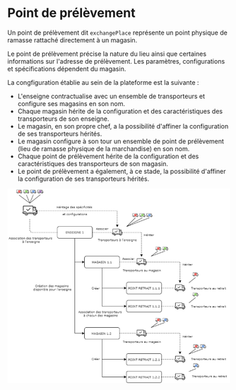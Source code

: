 # Point de prélèvement

Un point de prélèvement dit `exchangePlace` représente un point physique de ramasse rattaché directement à un magasin. 

Le point de prélèvement précise la nature du lieu ainsi que certaines informations sur l'adresse de prélèvement. Les paramètres, configurations et spécifications dépendent du magasin. 


La congfiguration établie au sein de la plateforme est la suivante : 
- L'enseigne contractualise avec un ensemble de transporteurs et configure ses magasins en son nom. 
- Chaque magasin hérite de la configuration et des caractéristiques des transporteurs de son enseigne. 
- Le magasin, en son propre chef, a la possibilité d'affiner la configuration de ses transporteurs hérités. 
- Le magasin configure à son tour un ensemble de point de prélèvement (lieu de ramasse physique de la marchandise) en son nom. 
- Chaque point de prélèvement hérite de la configuration et des caractéristiques des transporteurs de son magasin. 
- Le point de prélèvement a également, à ce stade, la possibilité d'affiner la configuration de ses transporteurs hérités. 


![get-started-icon](../../assets/images/ExchangePlace.png)